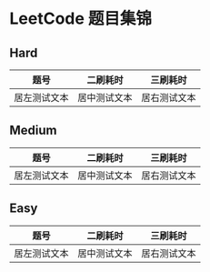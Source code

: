# LeetCode 题目集锦

## Hard
|题号|二刷耗时|三刷耗时|
|:---:|:---:|:---:|
|居左测试文本|居中测试文本|居右测试文本|




## Medium
|题号|二刷耗时|三刷耗时|
|:---:|:---:|:---:|
|居左测试文本|居中测试文本|居右测试文本|



## Easy
|题号|二刷耗时|三刷耗时|
|:---:|:---:|:---:|
|居左测试文本|居中测试文本|居右测试文本|
